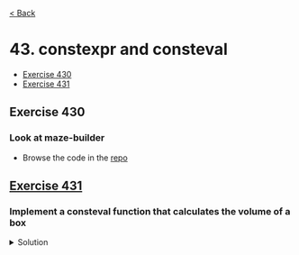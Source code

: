 [< Back](README.md)

# 43. constexpr and consteval

* [Exercise 430](#exercise-430)
* [Exercise 431](#exercise-431)

## Exercise 430
### Look at maze-builder

* Browse the code in the [repo][2]

## [Exercise 431][1]
### Implement a consteval function that calculates the volume of a box

<details>
   <summary>Solution</summary>

```cpp
consteval int volume(int width, int height, int depth) {
  return width * height * depth;
}
```
</details>

[1]: 43_exercises.cpp
[2]: https://github.com/mod-cpp/maze-builder
